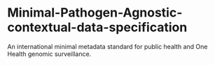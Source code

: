 # Minimal-Pathogen-Agnostic-contextual-data-specification
An international minimal metadata standard for public health and One Health genomic surveillance.
